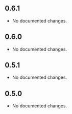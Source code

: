 ## 0.6.1

- No documented changes.

## 0.6.0

- No documented changes.

## 0.5.1

- No documented changes.

## 0.5.0

- No documented changes.

